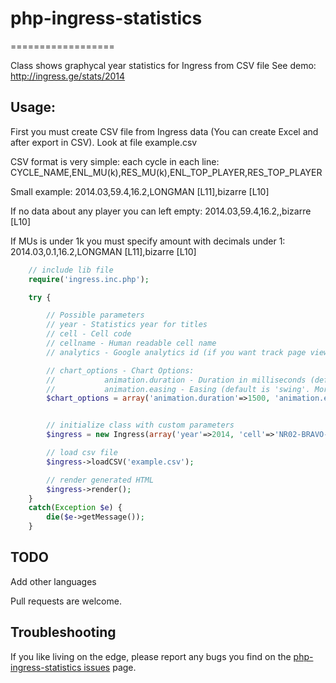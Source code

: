 # php-ingress-statistics
==================

Class shows graphycal year statistics for Ingress from CSV file
See demo: http://ingress.ge/stats/2014

## Usage:

First you must create CSV file from Ingress data (You can create Excel and after export in CSV). Look at file example.csv

CSV format is very simple: each cycle in each line:
CYCLE_NAME,ENL_MU(k),RES_MU(k),ENL_TOP_PLAYER,RES_TOP_PLAYER

Small example:
2014.03,59.4,16.2,LONGMAN [L11],bizarre [L10]

If no data about any player you can left empty:
2014.03,59.4,16.2,,bizarre [L10]

If MUs is under 1k you must specify amount with decimals under 1:
2014.03,0.1,16.2,LONGMAN [L11],bizarre [L10]

```php
	// include lib file
	require('ingress.inc.php');

	try {

		// Possible parameters
		// year - Statistics year for titles
		// cell - Cell code
		// cellname - Human readable cell name
		// analytics - Google analytics id (if you want track page views)

		// chart_options - Chart Options:
		//			 animation.duration - Duration in milliseconds (default is 1500)
		//			 animation.easing - Easing (default is 'swing'. More easings you can see at http://api.jqueryui.com/easings)
		$chart_options = array('animation.duration'=>1500, 'animation.easing'=>'easeOutBounce');


		// initialize class with custom parameters
		$ingress = new Ingress(array('year'=>2014, 'cell'=>'NR02-BRAVO-02', 'cellname'=>'Tbilisi - Georgia'));

		// load csv file
		$ingress->loadCSV('example.csv');

		// render generated HTML
		$ingress->render();
	}
	catch(Exception $e) {
		die($e->getMessage());
	}
```

TODO
-----
Add other languages

Pull requests are welcome.

Troubleshooting
---------------
If you like living on the edge, please report any bugs you find on the [php-ingress-statistics issues](https://github.com/akalongman/php-ingress-statistics/issues) page.
